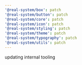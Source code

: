 ```yaml
---
'@real-system/box': patch
'@real-system/button': patch
'@real-system/core': patch
'@real-system/icon': patch
'@real-system/styling': patch
'@real-system/theme': patch
'@real-system/typography': patch
'@real-system/utils': patch
---
```


updating internal tooling
